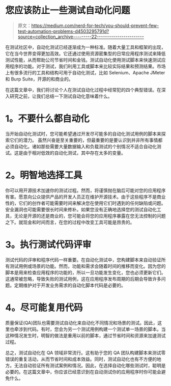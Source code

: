 # 您应该防止一些测试自动化问题

> 原文：<https://medium.com/nerd-for-tech/you-should-prevent-few-test-automation-problems-d4503295791d?source=collection_archive---------22----------------------->

在测试社区中，自动化测试已经逐渐成为一种标准。随着大量工具和框架的出现，它在当今世界变得更加高效。它还通过使用资源密集型的日常应用程序测试来降低测试性能，从而帮助公司节省时间和金钱。测试自动化使用测试脚本来快速测试应用程序的功能。对于测试，我们利用工具或脚本来比较实际结果和预测结果。市场上有很多流行的工具和结构可用于自动化测试，比如 Selenium、Apache JMeter 和 Burp Suite，开源的和商业的。

在这篇文章中，我们将讨论个人在测试自动化过程中经常犯的四个典型错误。在深入研究之前，让我们总结一下测试自动化意味着什么。

# **1。不要什么都自动化**

当开始自动化测试时，您可能希望通过开发尽可能多的自动化测试用例的脚本来探索它们的潜力。
虽然兴奋是至关重要的，但最重要的是要认识到并非所有事情都必须自动化。诸如那些需要大量数据输入和负载测试的个别情况不适合自动化测试。这是由于相对低效的自动化测试，其中存在太多的变量。

# **2。明智地选择工具**

你可以用开源技术加速你的测试过程。然而，将谨慎抛在脑后可能对您的应用程序有害。愿意向公众提供产品的开发人员正在维护开源技术。由于这些程序不是商业性的，它们的创作者可能需要时间来解决您在使用它们时遇到的任何缺陷或问题。安全漏洞也可能需要很长时间来修补。如果您没有正确地选择您的测试自动化工具，无论是开源的还是商业的，您可能会将您的应用程序暴露在您无法控制的问题之下。就现金和时间而言，在您的过程中改变工具可能是昂贵的。

# **3。执行测试代码评审**

测试代码的评审和程序代码一样重要。在自动化测试中，您构建脚本来自动验证所有测试用例或场景的功能。然而，功能和需求会随着时间的推移而变化。因为您的脚本是用来检查应用程序的功能的，所以一旦功能发生变化，您也必须更新它们。这通常被忽略，导致失败的测试用例，这在应用程序发布周期的后期会导致许多问题。定期维护对于开发业务需求的自动化脚本代码是必要的。

# **4。尽可能复用代码**

质量保证(QA)团队也需要测试自动化来自动化不同情况和场景的测试。因此，这里也牵涉到代码。有时，您会为另一个测试用例构建一个测试单一场景的脚本。当这种情况发生时，明智的做法是重用以前的脚本，通过节省时间和资源来加速测试过程。

总之，测试自动化在 QA 领域非常流行。这有助于您的 QA 团队构建脚本来测试零错误的重复活动，从而节省时间和成本效益。同时，测试自动化也有不方便的地方。无法自动验证所有测试案例和情况。因此，在选择自动化哪些测试时，聪明是必要的。在这篇文章中，你应该已经意识到在自动测试你的应用程序时你可能会避免什么。